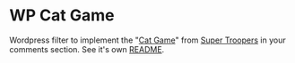 # WP Cat Game

Wordpress filter to implement the "[Cat Game](https://www.youtube.com/watch?v=NZkKsGtrW88)" from [Super Troopers](http://www.imdb.com/title/tt0247745/) in your comments section. See it's own [README](README.txt).
